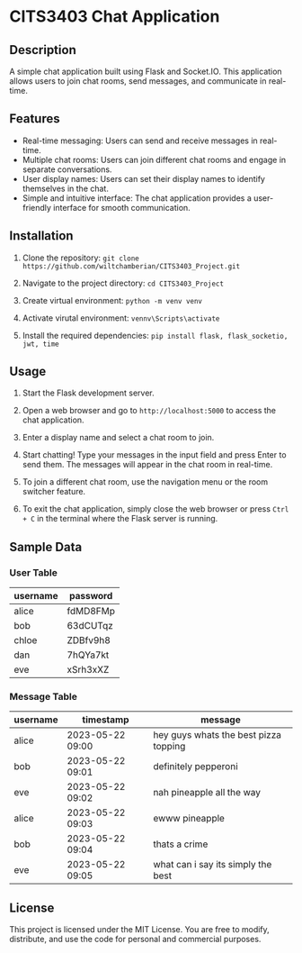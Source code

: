 # CITS3403 Chat Application

## Description

A simple chat application built using Flask and Socket.IO. This application allows users to join chat rooms, send messages, and communicate in real-time.

## Features

- Real-time messaging: Users can send and receive messages in real-time.
- Multiple chat rooms: Users can join different chat rooms and engage in separate conversations.
- User display names: Users can set their display names to identify themselves in the chat.
- Simple and intuitive interface: The chat application provides a user-friendly interface for smooth communication.

## Installation

1. Clone the repository: `git clone https://github.com/wiltchamberian/CITS3403_Project.git`

2. Navigate to the project directory: `cd CITS3403_Project`

3. Create virtual environment: `python -m venv venv`

4. Activate virutal environment: `vennv\Scripts\activate`

4. Install the required dependencies: `pip install flask, flask_socketio, jwt, time`

## Usage

1. Start the Flask development server.

2. Open a web browser and go to `http://localhost:5000` to access the chat application.

3. Enter a display name and select a chat room to join.

4. Start chatting! Type your messages in the input field and press Enter to send them. The messages will appear in the chat room in real-time.

5. To join a different chat room, use the navigation menu or the room switcher feature.

6. To exit the chat application, simply close the web browser or press `Ctrl + C` in the terminal where the Flask server is running.

## Sample Data

### User Table

| username | password |
| --- | --- |
| alice | fdMD8FMp |
| bob | 63dCUTqz |
| chloe | ZDBfv9h8 |
| dan | 7hQYa7kt |
| eve | xSrh3xXZ |

### Message Table

| username | timestamp | message |
| --- | --- | --- |
| alice | 2023-05-22 09:00| hey guys whats the best pizza topping |
| bob | 2023-05-22 09:01 | definitely pepperoni |
| eve | 2023-05-22 09:02| nah pineapple all the way |
| alice | 2023-05-22 09:03| ewww pineapple |
| bob | 2023-05-22 09:04 | thats a crime |
| eve | 2023-05-22 09:05| what can i say its simply the best |

## License

This project is licensed under the MIT License. You are free to modify, distribute, and use the code for personal and commercial purposes.
